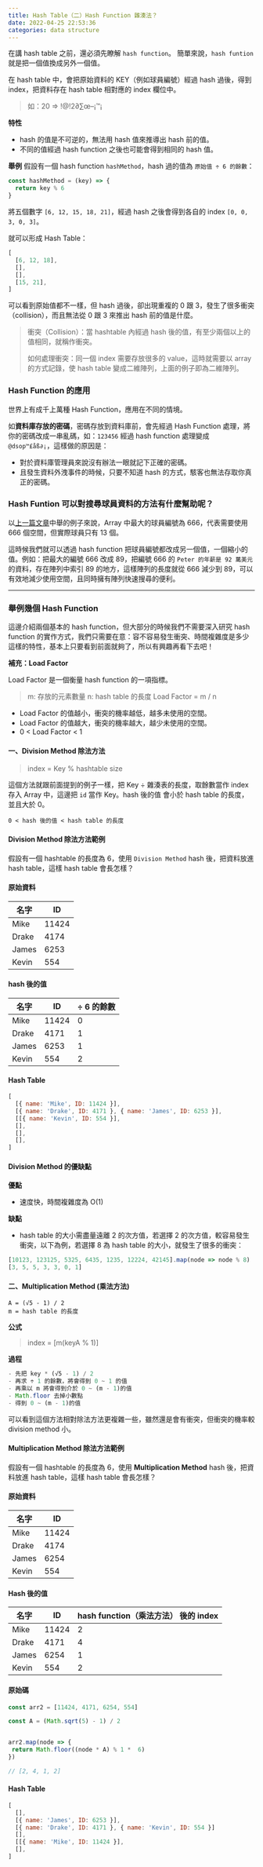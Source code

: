 ```yaml
---
title: Hash Table（二）Hash Function 雜湊法？
date: 2022-04-25 22:53:36
categories: data structure
---
```

在講 hash table 之前，還必須先瞭解 `hash function`。
簡單來說，`hash funtion` 就是把一個值換成另外一個值。

在 hash table 中，會把原始資料的 KEY（例如球員編號）經過 hash 過後，得到 index，把資料存在 hash table 相對應的 index 欄位中。

>如：20 => !@!2∂∑œ–¡™¡

**特性**
- hash 的值是不可逆的，無法用 hash 值來推導出 hash 前的值。
- 不同的值經過 hash function 之後也可能會得到相同的 hash 值。

**舉例**
假設有一個 hash function `hashMethod`，hash 過的值為 `原始值 ÷ 6 的餘數`：
```js
const hashMethod = (key) => {
  return key % 6
}
```

將五個數字 `[6, 12, 15, 18, 21]`，經過 hash 之後會得到各自的 index `[0, 0, 3, 0, 3]`。

就可以形成 Hash Table：
```js
[
  [6, 12, 18],
  [],
  [],
  [15, 21],
]
```

可以看到原始值都不一樣，但 hash 過後，卻出現重複的 0 跟 3，發生了很多衝突（collision），而且無法從 0 跟 3 來推出 hash 前的值是什麼。

>衝突（Collision）：當 hashtable 內經過 hash 後的值，有至少兩個以上的值相同，就稱作衝突。
>
>如何處理衝突：同一個 index 需要存放很多的 value，這時就需要以 array 的方式記錄，使 hash table 變成二維陣列，上面的例子即為二維陣列。

### Hash Function 的應用

世界上有成千上萬種 Hash Function，應用在不同的情境。

如**資料庫存放的密碼**，密碼存放到資料庫前，會先經過 Hash Function 處理，將你的密碼改成一串亂碼，如：`123456` 經過 hash function 處理變成 `@dsop™£åß∂¡`，這樣做的原因是：

- 對於資料庫管理員來說沒有辦法一眼就記下正確的密碼。
- 且發生資料外洩事件的時候，只要不知道 hash 的方式，駭客也無法存取你真正的密碼。

### Hash Funtion 可以對搜尋球員資料的方法有什麼幫助呢？

以[上一篇文章](http://localhost:4000/blog.rock070/2022/04/22/hash-table-1/#%E4%BA%8C%E3%80%81%E4%BD%BF%E7%B7%A8%E8%99%9F%E8%88%87%E7%B4%A2%E5%BC%95%E7%9B%B8%E5%90%8C%EF%BC%9A)中舉的例子來說，Array 中最大的球員編號為 666，代表需要使用 666 個空間，但實際球員只有 13 個。

這時候我們就可以透過 hash function 把球員編號都改成另一個值，一個縮小的值。例如：把最大的編號 666 改成 89，把編號 666	的 `Peter 的年薪是 92 萬美元` 的資料，存在陣列中索引 89 的地方，這樣陣列的長度就從 666 減少到 89，可以有效地減少使用空間，且同時擁有陣列快速搜尋的便利。

---

### **舉例幾個 Hash Function**

這邊介紹兩個基本的 hash function，但大部分的時候我們不需要深入研究 hash function 的實作方式，我們只需要在意：容不容易發生衝突、時間複雜度是多少這樣的特性，基本上只要看到前面就夠了，所以有興趣再看下去吧！

**補充：Load Factor**

Load Factor 是一個衡量 hash function 的一項指標。

>m: 存放的元素數量
>n: hash table 的長度
>Load Factor = m / n

- Load Factor 的值越小，衝突的機率越低，越多未使用的空間。
- Load Factor 的值越大，衝突的機率越大，越少未使用的空間。
- 0 < Load Factor < 1

#### **一、Division Method 除法方法**

>index = Key % hashtable size 

這個方法就跟前面提到的例子一樣，把 Key ÷ 雜湊表的長度，取餘數當作 index 存入 Array 中，這邊把 `id` 當作 Key。hash 後的值 會小於 hash table 的長度，並且大於 0。
```
0 < hash 後的值 < hash table 的長度
```

#### Division Method 除法方法範例

假設有一個 hashtable 的長度為 6，使用 `Division Method` hash 後，把資料放進 hash table，這樣 hash table 會長怎樣？

#### **原始資料**

| 名字 | ID |
| ----- | ----- |
| Mike  |  11424 |
| Drake  |  4174 |
| James  |  6253 |
| Kevin  |  554 |

#### **hash 後的值**

| 名字    |   ID   | ÷ 6 的餘數 |
|  ----- |  ----- |   -----   |
| Mike   |  11424 |     0     |
| Drake  |  4171  |     1     |
| James  |  6253  |     1     |
| Kevin  |  554   |     2     |

#### **Hash Table**
```js
[
  [{ name: 'Mike', ID: 11424 }],
  [{ name: 'Drake', ID: 4171 }, { name: 'James', ID: 6253 }],
  [[{ name: 'Kevin', ID: 554 }],
  [],
  [],
  [],
]
```

#### Division Method 的優缺點

**優點**

- 速度快，時間複雜度為 O(1)

**缺點**

- hash table 的大小需盡量遠離 2 的次方值，若選擇 2 的次方值，較容易發生衝突，以下為例，若選擇 8 為 hash table 的大小，就發生了很多的衝突：

```js
[10123, 123125, 5325, 6435, 1235, 12224, 42145].map(node => node % 8)
[3, 5, 5, 3, 3, 0, 1]
```

#### **二、Multiplication Method (乘法方法)**

```
A = (√5 - 1) / 2
m = hash table 的長度
```
**公式**

>index = [m(keyA % 1)]

**過程**
```js
- 先把 key * (√5 - 1) / 2
- 再求 ÷ 1 的餘數，將會得到 0 ~ 1 的值
- 再乘以 m 將會得到介於 0 ~ (m - 1)的值
- Math.floor 去掉小數點
- 得到 0 ~ (m - 1)的值
```

可以看到這個方法相對除法方法更複雜一些，雖然還是會有衝突，但衝突的機率較 division method 小。

#### Multiplication Method 除法方法範例

假設有一個 hashtable 的長度為 6，使用 **Multiplication Method** hash 後，把資料放進 hash table，這樣 hash table 會長怎樣？

#### **原始資料**
| 名字 | ID |
| ----- | ----- |
| Mike  |  11424 |
| Drake  |  4174 |
| James  |  6254 |
| Kevin  |  554 |

#### **Hash 後的值**
| 名字    |   ID   | hash function（乘法方法） 後的 index |
|  ----- |  ----- |   -----   |
| Mike   |  11424 |     2     |
| Drake  |  4171  |     4     |
| James  |  6254  |     1     |
| Kevin  |  554   |     2     |

#### **原始碼**
```js
const arr2 = [11424, 4171, 6254, 554]

const A = (Math.sqrt(5) - 1) / 2


arr2.map(node => {
 return Math.floor((node * A) % 1 *  6)
})

// [2, 4, 1, 2]
```

#### **Hash Table**
```js
[
  [],
  [{ name: 'James', ID: 6253 }],
  [{ name: 'Drake', ID: 4171 }, { name: 'Kevin', ID: 554 }]
  [],
  [[{ name: 'Mike', ID: 11424 }],
  [],
]
```
